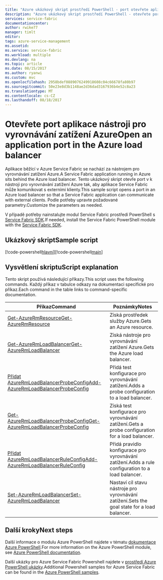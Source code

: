 ```yaml
---
title: "Azure ukázkový skript prostředí PowerShell - port otevřete aplikace nástroji pro vyrovnávání zatížení | Microsoft Docs"
description: "Azure ukázkový skript prostředí PowerShell - otevřete port nástroji pro vyrovnávání zatížení Azure pro aplikace Service Fabric."
services: service-fabric
documentationcenter: 
author: rwike77
manager: timlt
editor: 
tags: azure-service-management
ms.assetid: 
ms.service: service-fabric
ms.workload: multiple
ms.devlang: na
ms.topic: article
ms.date: 08/15/2017
ms.author: ryanwi
ms.custom: mvc
ms.openlocfilehash: 2958bdef0889076249918608c04c66678fa80b97
ms.sourcegitcommit: 50e23e8d3b1148ae2d36dad3167936b4e52c8a23
ms.translationtype: MT
ms.contentlocale: cs-CZ
ms.lasthandoff: 08/18/2017
---
```

# <a name="open-an-application-port-in-the-azure-load-balancer"></a><span data-ttu-id="32a8f-103">Otevřete port aplikace nástroji pro vyrovnávání zatížení Azure</span><span class="sxs-lookup"><span data-stu-id="32a8f-103">Open an application port in the Azure load balancer</span></span>

<span data-ttu-id="32a8f-104">Aplikace běžící v Azure Service Fabric se nachází za nástrojem pro vyrovnávání zatížení Azure.</span><span class="sxs-lookup"><span data-stu-id="32a8f-104">A Service Fabric application running in Azure sits behind the Azure load balancer.</span></span> <span data-ttu-id="32a8f-105">Tento ukázkový skript otevře port v k nástroji pro vyrovnávání zatížení Azure tak, aby aplikace Service Fabric může komunikovat s externími klienty.</span><span class="sxs-lookup"><span data-stu-id="32a8f-105">This sample script opens a port in an Azure load balancer so that a Service Fabric application can communicate with external clients.</span></span> <span data-ttu-id="32a8f-106">Podle potřeby upravte požadované parametry.</span><span class="sxs-lookup"><span data-stu-id="32a8f-106">Customize the parameters as needed.</span></span> 

<span data-ttu-id="32a8f-107">V případě potřeby nainstalujte modul Service Fabric prostředí PowerShell s [Service Fabric SDK](../service-fabric-get-started.md).</span><span class="sxs-lookup"><span data-stu-id="32a8f-107">If needed, install the Service Fabric PowerShell module with the [Service Fabric SDK](../service-fabric-get-started.md).</span></span> 

## <a name="sample-script"></a><span data-ttu-id="32a8f-108">Ukázkový skript</span><span class="sxs-lookup"><span data-stu-id="32a8f-108">Sample script</span></span>

<span data-ttu-id="32a8f-109">[!code-powershell[hlavní](../../../powershell_scripts/service-fabric/open-port-in-load-balancer/open-port-in-load-balancer.ps1 "otevřít port v nástroje pro vyrovnávání zatížení")]</span><span class="sxs-lookup"><span data-stu-id="32a8f-109">[!code-powershell[main](../../../powershell_scripts/service-fabric/open-port-in-load-balancer/open-port-in-load-balancer.ps1 "Open a port in the load balancer")]</span></span>

## <a name="script-explanation"></a><span data-ttu-id="32a8f-110">Vysvětlení skriptu</span><span class="sxs-lookup"><span data-stu-id="32a8f-110">Script explanation</span></span>

<span data-ttu-id="32a8f-111">Tento skript používá následující příkazy.</span><span class="sxs-lookup"><span data-stu-id="32a8f-111">This script uses the following commands.</span></span> <span data-ttu-id="32a8f-112">Každý příkaz v tabulce odkazy na dokumentaci specifické pro příkaz.</span><span class="sxs-lookup"><span data-stu-id="32a8f-112">Each command in the table links to command-specific documentation.</span></span>

| <span data-ttu-id="32a8f-113">Příkaz</span><span class="sxs-lookup"><span data-stu-id="32a8f-113">Command</span></span> | <span data-ttu-id="32a8f-114">Poznámky</span><span class="sxs-lookup"><span data-stu-id="32a8f-114">Notes</span></span> |
|---|---|
| [<span data-ttu-id="32a8f-115">Get-AzureRmResource</span><span class="sxs-lookup"><span data-stu-id="32a8f-115">Get-AzureRmResource</span></span>](/powershell/module/azurerm.resources/get-azurermresource) | <span data-ttu-id="32a8f-116">Získá prostředek služby Azure.</span><span class="sxs-lookup"><span data-stu-id="32a8f-116">Gets an Azure resource.</span></span>  |
| [<span data-ttu-id="32a8f-117">Get-AzureRmLoadBalancer</span><span class="sxs-lookup"><span data-stu-id="32a8f-117">Get-AzureRmLoadBalancer</span></span>](/powershell/module/azurerm.network/get-azurermloadbalancer) | <span data-ttu-id="32a8f-118">Získá nástroje pro vyrovnávání zatížení Azure.</span><span class="sxs-lookup"><span data-stu-id="32a8f-118">Gets the Azure load balancer.</span></span> |
| [<span data-ttu-id="32a8f-119">Přidat AzureRmLoadBalancerProbeConfig</span><span class="sxs-lookup"><span data-stu-id="32a8f-119">Add-AzureRmLoadBalancerProbeConfig</span></span>](/powershell/module/azurerm.network/add-azurermloadbalancerprobeconfig) | <span data-ttu-id="32a8f-120">Přidá test konfigurace pro vyrovnávání zatížení.</span><span class="sxs-lookup"><span data-stu-id="32a8f-120">Adds a probe configuration to a load balancer.</span></span>|
| [<span data-ttu-id="32a8f-121">Get-AzureRmLoadBalancerProbeConfig</span><span class="sxs-lookup"><span data-stu-id="32a8f-121">Get-AzureRmLoadBalancerProbeConfig</span></span>](/powershell/module/azurerm.network/get-azurermloadbalancerprobeconfig) | <span data-ttu-id="32a8f-122">Získá test konfigurace pro vyrovnávání zatížení.</span><span class="sxs-lookup"><span data-stu-id="32a8f-122">Gets a probe configuration for a load balancer.</span></span> |
| [<span data-ttu-id="32a8f-123">Přidat AzureRmLoadBalancerRuleConfig</span><span class="sxs-lookup"><span data-stu-id="32a8f-123">Add-AzureRmLoadBalancerRuleConfig</span></span>](/powershell/module/azurerm.network/add-azurermloadbalancerruleconfig) | <span data-ttu-id="32a8f-124">Přidá pravidlo konfigurace pro vyrovnávání zatížení.</span><span class="sxs-lookup"><span data-stu-id="32a8f-124">Adds a rule configuration to a load balancer.</span></span> |
| [<span data-ttu-id="32a8f-125">Set-AzureRmLoadBalancer</span><span class="sxs-lookup"><span data-stu-id="32a8f-125">Set-AzureRmLoadBalancer</span></span>](/powershell/module/azurerm.network/set-azurermloadbalancer) | <span data-ttu-id="32a8f-126">Nastaví cíl stavu nástroje pro vyrovnávání zatížení.</span><span class="sxs-lookup"><span data-stu-id="32a8f-126">Sets the goal state for a load balancer.</span></span> |

## <a name="next-steps"></a><span data-ttu-id="32a8f-127">Další kroky</span><span class="sxs-lookup"><span data-stu-id="32a8f-127">Next steps</span></span>

<span data-ttu-id="32a8f-128">Další informace o modulu Azure PowerShell najdete v tématu [dokumentace Azure PowerShell](/powershell/azure/overview).</span><span class="sxs-lookup"><span data-stu-id="32a8f-128">For more information on the Azure PowerShell module, see [Azure PowerShell documentation](/powershell/azure/overview).</span></span>

<span data-ttu-id="32a8f-129">Další ukázky pro Azure Service Fabric Powershell najdete v [prostředí Azure PowerShell ukázky](../service-fabric-powershell-samples.md).</span><span class="sxs-lookup"><span data-stu-id="32a8f-129">Additional Powershell samples for Azure Service Fabric can be found in the [Azure PowerShell samples](../service-fabric-powershell-samples.md).</span></span>
